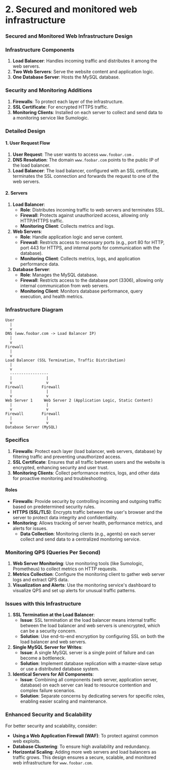 # 2. Secured and monitored web infrastructure

### Secured and Monitored Web Infrastructure Design
### Infrastructure Components
1. **Load Balancer**: Handles incoming traffic and distributes it among the web servers.
2. **Two Web Servers**: Serve the website content and application logic.
3. **One Database Server**: Hosts the MySQL database.
### Security and Monitoring Additions
1. **Firewalls**: To protect each layer of the infrastructure.
2. **SSL Certificate**: For encrypted HTTPS traffic.
3. **Monitoring Clients**: Installed on each server to collect and send data to a monitoring service like Sumologic.
### Detailed Design
#### 1. User Request Flow
1. **User Request**: The user wants to access `www.foobar.com` .
2. **DNS Resolution**: The domain `www.foobar.com`  points to the public IP of the load balancer.
3. **Load Balancer**: The load balancer, configured with an SSL certificate, terminates the SSL connection and forwards the request to one of the web servers.
#### 2. Servers
1. **Load Balancer**: 
    - **Role**: Distributes incoming traffic to web servers and terminates SSL.
    - **Firewall**: Protects against unauthorized access, allowing only HTTP/HTTPS traffic.
    - **Monitoring Client**: Collects metrics and logs.
2. **Web Servers**:
    - **Role**: Handle application logic and serve content.
    - **Firewall**: Restricts access to necessary ports (e.g., port 80 for HTTP, port 443 for HTTPS, and internal ports for communication with the database).
    - **Monitoring Client**: Collects metrics, logs, and application performance data.
3. **Database Server**:
    - **Role**: Manages the MySQL database.
    - **Firewall**: Restricts access to the database port (3306), allowing only internal communication from web servers.
    - **Monitoring Client**: Monitors database performance, query execution, and health metrics.
### Infrastructure Diagram
```
User
  |
  v
DNS (www.foobar.com -> Load Balancer IP)
  |
  v
Firewall
  |
  v
Load Balancer (SSL Termination, Traffic Distribution)
  |
  v
  -----------------
  |               |
  v               v
Firewall        Firewall
  |               |
  v               v
Web Server 1     Web Server 2 (Application Logic, Static Content)
  |               |
  v               v
Firewall        Firewall
  |               |
  v               v
Database Server (MySQL)
```
### Specifics
1. **Firewalls**: Protect each layer (load balancer, web servers, database) by filtering traffic and preventing unauthorized access.
2. **SSL Certificate**: Ensures that all traffic between users and the website is encrypted, enhancing security and user trust.
3. **Monitoring Clients**: Collect performance metrics, logs, and other data for proactive monitoring and troubleshooting.
#### Roles
- **Firewalls**: Provide security by controlling incoming and outgoing traffic based on predetermined security rules.
- **HTTPS (SSL/TLS)**: Encrypts traffic between the user's browser and the server to protect data integrity and confidentiality.
- **Monitoring**: Allows tracking of server health, performance metrics, and alerts for issues.
    - **Data Collection**: Monitoring clients (e.g., agents) on each server collect and send data to a centralized monitoring service.
### Monitoring QPS (Queries Per Second)
1. **Web Server Monitoring**: Use monitoring tools (like Sumologic, Prometheus) to collect metrics on HTTP requests.
2. **Metrics Collection**: Configure the monitoring client to gather web server logs and extract QPS data.
3. **Visualization and Alerts**: Use the monitoring service's dashboard to visualize QPS and set up alerts for unusual traffic patterns.
### Issues with this Infrastructure
1. **SSL Termination at the Load Balancer**:
    - **Issue**: SSL termination at the load balancer means internal traffic between the load balancer and web servers is unencrypted, which can be a security concern.
    - **Solution**: Use end-to-end encryption by configuring SSL on both the load balancer and web servers.
2. **Single MySQL Server for Writes**:
    - **Issue**: A single MySQL server is a single point of failure and can become a bottleneck.
    - **Solution**: Implement database replication with a master-slave setup or use a distributed database system.
3. **Identical Servers for All Components**:
    - **Issue**: Combining all components (web server, application server, database) on each server can lead to resource contention and complex failure scenarios.
    - **Solution**: Separate concerns by dedicating servers for specific roles, enabling easier scaling and maintenance.
### Enhanced Security and Scalability
For better security and scalability, consider:

- **Using a Web Application Firewall (WAF)**: To protect against common web exploits.
- **Database Clustering**: To ensure high availability and redundancy.
- **Horizontal Scaling**: Adding more web servers and load balancers as traffic grows.
This design ensures a secure, scalable, and monitored web infrastructure for `www.foobar.com`.

